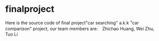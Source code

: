 finalproject
============
Here is the source code of final project"car searching" a.k.k "car comparison" project, 
our team members are:　Zhichao Huang, Wei Zhu, Tuo Li 
